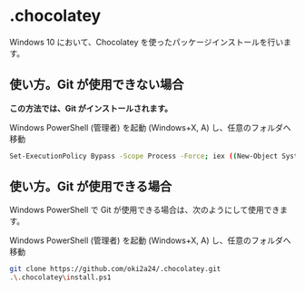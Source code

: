 ﻿# .chocolatey
Windows 10 において、Chocolatey を使ったパッケージインストールを行います。

## 使い方。Git が使用できない場合
**この方法では、Git がインストールされます。**

Windows PowerShell (管理者) を起動 (Windows+X, A) し、任意のフォルダへ移動

```bash
Set-ExecutionPolicy Bypass -Scope Process -Force; iex ((New-Object System.Net.WebClient).DownloadString('https://raw.githubusercontent.com/oki2a24/.chocolatey/master/bin/download_install.ps1'))
```

## 使い方。Git が使用できる場合
Windows PowerShell で Git が使用できる場合は、次のようにして使用できます。

Windows PowerShell (管理者) を起動 (Windows+X, A) し、任意のフォルダへ移動

```bash
git clone https://github.com/oki2a24/.chocolatey.git
.\.chocolatey\install.ps1
```
